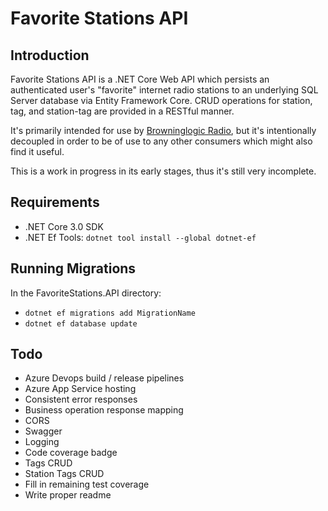 # Favorite Stations API

## Introduction
Favorite Stations API is a .NET Core Web API which persists an authenticated user's "favorite" internet radio stations to an underlying SQL Server database via Entity Framework Core.  CRUD operations for station, tag, and station-tag are provided in a RESTful manner.

It's primarily intended for use by [Browninglogic Radio](https://github.com/pfbrowning/ng-radio), but it's intentionally decoupled in order to be of use to any other consumers which might also find it useful.

This is a work in progress in its early stages, thus it's still very incomplete.

## Requirements
* .NET Core 3.0 SDK
* .NET Ef Tools: `dotnet tool install --global dotnet-ef`

## Running Migrations
In the FavoriteStations.API directory:
* `dotnet ef migrations add MigrationName`
* `dotnet ef database update`

## Todo
* Azure Devops build / release pipelines
* Azure App Service hosting
* Consistent error responses
* Business operation response mapping
* CORS
* Swagger
* Logging
* Code coverage badge
* Tags CRUD
* Station Tags CRUD
* Fill in remaining test coverage
* Write proper readme